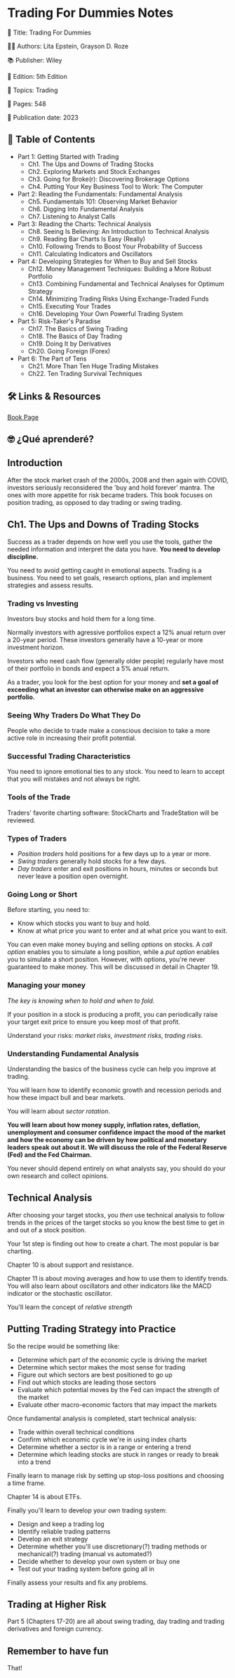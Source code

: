 # Trading For Dummies Notes

📕 Title: Trading For Dummies

👨‍💻 Authors: Lita Epstein, Grayson D. Roze

📚 Publisher: Wiley

🎯 Edition: 5th Edition

💾 Topics: Trading

📄 Pages: 548

📆 Publication date: 2023

## 📝 Table of Contents

- Part 1: Getting Started with Trading
  - Ch1. The Ups and Downs of Trading Stocks
  - Ch2. Exploring Markets and Stock Exchanges
  - Ch3. Going for Broke(r): Discovering Brokerage Options
  - Ch4. Putting Your Key Business Tool to Work: The Computer
- Part 2: Reading the Fundamentals: Fundamental Analysis
  - Ch5. Fundamentals 101: Observing Market Behavior
  - Ch6. Digging Into Fundamental Analysis
  - Ch7. Listening to Analyst Calls
- Part 3: Reading the Charts: Technical Analysis
  - Ch8. Seeing Is Believing: An Introduction to Technical Analysis
  - Ch9. Reading Bar Charts Is Easy (Really)
  - Ch10. Following Trends to Boost Your Probability of Success
  - Ch11. Calculating Indicators and Oscillators
- Part 4: Developing Strategies for When to Buy and Sell Stocks
  - Ch12. Money Management Techniques: Building a More Robust Portfolio
  - Ch13. Combining Fundamental and Technical Analyses for Optimum Strategy
  - Ch14. Minimizing Trading Risks Using Exchange-Traded Funds
  - Ch15. Executing Your Trades
  - Ch16. Developing Your Own Powerful Trading System
- Part 5: Risk-Taker's Paradise
  - Ch17. The Basics of Swing Trading
  - Ch18. The Basics of Day Trading
  - Ch19. Doing It by Derivatives
  - Ch20. Going Foreign (Forex)
- Part 6: The Part of Tens
  - Ch21. More Than Ten Huge Trading Mistakes
  - Ch22. Ten Trading Survival Techniques

## 🛠️ Links & Resources

[Book Page](https://www.packtpub.com/product/developing-high-frequency-trading-systems/9781803242811)


## 🤓 ¿Qué aprenderé?

## Introduction

After the stock market crash of the 2000s, 2008 and then again with COVID, investors seriously reconsidered the 'buy and hold forever' mantra. The ones with more appetite for risk became traders. This book focuses on position trading, as opposed to day trading or swing trading.

## Ch1. The Ups and Downs of Trading Stocks

Success as a trader depends on how well you use the tools, gather the needed information and interpret the data you have. **You need to develop discipline.** 

You need to avoid getting caught in emotional aspects. Trading is a business. You need to set goals, research options, plan and implement strategies and assess results.

### Trading vs Investing

Investors buy stocks and hold them for a long time. 

Normally investors with agressive portfolios expect a 12% anual return over a 20-year period. These investors generally have a 10-year or more investment horizon.

Investors who need cash flow (generally older people) regularly have most of their portfolio in bonds and expect a 5% anual return.

As a trader, you look for the best option for your money and **set a goal of exceeding what an investor can otherwise make on an aggressive portfolio.**

### Seeing Why Traders Do What They Do

People who decide to trade make a conscious decision to take a more active role in increasing their profit potential.

### Successful Trading Characteristics

You need to ignore emotional ties to any stock. You need to learn to accept that you will mistakes and not always be right.

### Tools of the Trade

Traders' favorite charting software: StockCharts and TradeStation will be reviewed.

### Types of Traders

- *Position traders* hold positions for a few days up to a year or more.
- *Swing traders* generally hold stocks for a few days.
- *Day traders* enter and exit positions in hours, minutes or seconds but never leave a position open overnight.

### Going Long or Short

Before starting, you need to:

- Know which stocks you want to buy and hold.
- Know at what price you want to enter and at what price you want to exit.

You can even make money buying and selling *options* on stocks. A *call option* enables you to simulate a long position, while a *put option* enables you to simulate a short position. However, with options, you're never guaranteed to make money. This will be discussed in detail in Chapter 19.

### Managing your money

*The key is knowing when to hold and when to fold.*

If your position in a stock is producing a profit, you can periodically raise your target exit price to ensure you keep most of that profit.

Understand your risks: *market risks, investment risks, trading risks*.

### Understanding Fundamental Analysis

Understanding the basics of the business cycle can help you improve at trading.

You will learn how to identify economic growth and recession periods and how these impact bull and bear markets.

You will learn about *sector rotation*.

**You will learn about how money supply, inflation rates, deflation, unemployment and consumer confidence impact the mood of the market and how the economy can be driven by how political and monetary leaders speak out about it. We will discuss the role of the Federal Reserve (Fed) and the Fed Chairman.**

You never should depend entirely on what analysts say, you should do your own research and collect opinions.

## Technical Analysis

After choosing your target stocks, you *then* use technical analysis to follow trends in the prices of the target stocks so you know the best time to get in and out of a stock position.

Your 1st step is finding out how to create a chart. The most popular is bar charting.

Chapter 10 is about support and resistance.

Chapter 11 is about moving averages and how to use them to identify trends. You will also learn about oscillators and other indicators like the MACD indicator or the stochastic oscillator.

You'll learn the concept of *relative strength*

## Putting Trading Strategy into Practice

So the recipe would be something like:

- Determine which part of the economic cycle is driving the market
- Determine which sector makes the most sense for trading
- Figure out which sectors are best positioned to go up
- Find out which stocks are leading those sectors
- Evaluate which potential moves by the Fed can impact the strength of the market
- Evaluate other macro-economic factors that may impact the markets

Once fundamental analysis is completed, start technical analysis:

- Trade within overall technical conditions
- Confirm which economic cycle we're in using index charts
- Determine whether a sector is in a range or entering a trend
- Determine which leading stocks are stuck in ranges or ready to break into a trend

Finally learn to manage risk by setting up stop-loss positions and choosing a time frame.

Chapter 14 is about ETFs.

Finally you'll learn to develop your own trading system:

- Design and keep a trading log
- Identify reliable trading patterns
- Develop an exit strategy
- Determine whether you'll use discretionary(?) trading methods or mechanical(?) trading (manual vs automated?)
- Decide whether to develop your own system or buy one
- Test out your trading system before going all in

Finally assess your results and fix any problems.

## Trading at Higher Risk

Part 5 (Chapters 17-20) are all about swing trading, day trading and trading derivatives and foreign currency.

## Remember to have fun

That!